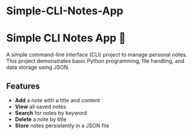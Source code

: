 # Simple-CLI-Notes-App
# Simple CLI Notes App 📒  

A simple command-line interface (CLI) project to manage personal notes. This project demonstrates basic Python programming, file handling, and data storage using JSON.

## Features  
- **Add** a note with a title and content  
- **View** all saved notes  
- **Search** for notes by keyword  
- **Delete** a note by title  
- **Store** notes persistently in a JSON file
  
